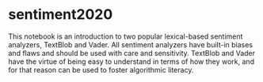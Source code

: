 # sentiment2020

This notebook is an introduction to two popular lexical-based sentiment analyzers, TextBlob and Vader. All sentiment analyzers have built-in biases and flaws and should be used with care and sensitivity. TextBlob and Vader have the virtue of being easy to understand in terms of how they work, and for that reason can be used to foster algorithmic literacy. 
